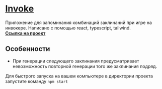 # [Invoke](https://darling-trifle-30ec30.netlify.app/)

Приложение для запоминания комбинаций заклинаний при игре на инвокере.
Написано с помощью react, typescript, tailwind.  
**[Ссылка на проект](https://darling-trifle-30ec30.netlify.app/)**

## Особенности

- При генерации следующего заклинания предусматривает невозможность повторной генерации того же заклинания подряд.

Для быстрого запуска на вашем компьютере в директории проекта запустите команду `npm start`
